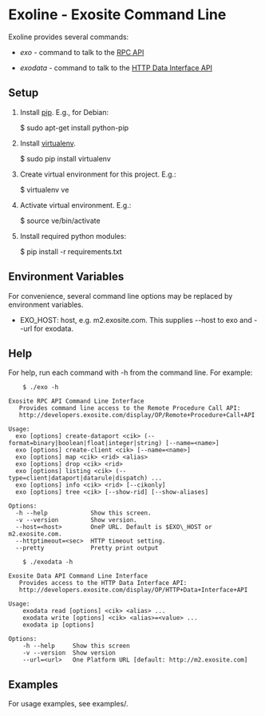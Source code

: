 # Exoline - Exosite Command Line

Exoline provides several commands:

* _exo_ - command to talk to the [RPC API](http://developers.exosite.com/display/OP/Remote+Procedure+Call+API)

* _exodata_ - command to talk to the [HTTP Data Interface API](http://developers.exosite.com/display/OP/HTTP+Data+Interface+API)


## Setup 

1. Install [pip](https://pypi.python.org/pypi/pip). E.g., for Debian:

    $ sudo apt-get install python-pip 

2. Install [virtualenv](https://pypi.python.org/pypi/virtualenv).

    $ sudo pip install virtualenv 

3. Create virtual environment for this project. E.g.:

    $ virtualenv ve

4. Activate virtual environment. E.g.:
 
    $ source ve/bin/activate
    
5. Install required python modules:

    $ pip install -r requirements.txt
    

## Environment Variables

For convenience, several command line options may be replaced by environment variables.

* EXO\_HOST: host, e.g. m2.exosite.com. This supplies --host to exo and --url for exodata.


## Help 

For help, run each command with -h from the command line. For example:

```
    $ ./exo -h

Exosite RPC API Command Line Interface
   Provides command line access to the Remote Procedure Call API:
   http://developers.exosite.com/display/OP/Remote+Procedure+Call+API

Usage:
  exo [options] create-dataport <cik> (--format=binary|boolean|float|integer|string) [--name=<name>]
  exo [options] create-client <cik> [--name=<name>]
  exo [options] map <cik> <rid> <alias>
  exo [options] drop <cik> <rid>
  exo [options] listing <cik> (--type=client|dataport|datarule|dispatch) ...
  exo [options] info <cik> <rid> [--cikonly]
  exo [options] tree <cik> [--show-rid] [--show-aliases]

Options:
  -h --help            Show this screen.
  -v --version         Show version.
  --host=<host>        OneP URL. Default is $EXO\_HOST or m2.exosite.com.
  --httptimeout=<sec>  HTTP timeout setting.
  --pretty             Pretty print output
```

```
    $ ./exodata -h

Exosite Data API Command Line Interface
   Provides access to the HTTP Data Interface API:
   http://developers.exosite.com/display/OP/HTTP+Data+Interface+API

Usage:
    exodata read [options] <cik> <alias> ... 
    exodata write [options] <cik> <alias>=<value> ...
    exodata ip [options]

Options:
    -h --help     Show this screen
    -v --version  Show version
    --url=<url>   One Platform URL [default: http://m2.exosite.com]
```

## Examples

For usage examples, see examples/.

